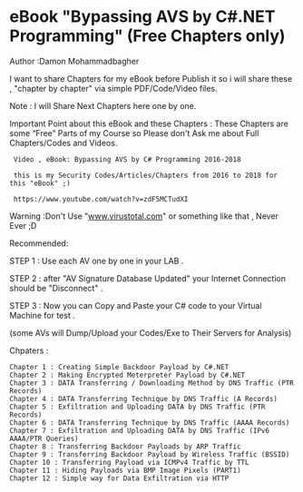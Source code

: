 #  eBook "Bypassing AVS by C#.NET Programming" (Free Chapters only)
Author :Damon Mohammadbagher

I want to share Chapters for my eBook before Publish it so i will share these , "chapter by chapter" via simple PDF/Code/Video files.

Note : I will Share Next Chapters here one by one.

Important Point about this eBook and these Chapters : These Chapters are some “Free” Parts of my Course so Please don't Ask me about Full Chapters/Codes and Videos.

     Video , eBook: Bypassing AVS by C# Programming 2016-2018

     this is my Security Codes/Articles/Chapters from 2016 to 2018 for this "eBook" ;)

     https://www.youtube.com/watch?v=zdF5MCTudXI


Warning :Don't Use "www.virustotal.com" or something like that , Never Ever ;D

Recommended:

STEP 1 : Use each AV one by one in your LAB .

STEP 2 : after "AV Signature Database Updated" your Internet Connection should be "Disconnect" .

STEP 3 : Now you can Copy and Paste your C# code to your Virtual Machine for test .

(some AVs will Dump/Upload your Codes/Exe to Their Servers for Analysis)

Chpaters :

    Chapter 1 : Creating Simple Backdoor Payload by C#.NET
    Chapter 2 : Making Encrypted Meterpreter Payload by C#.NET
    Chapter 3 : DATA Transferring / Downloading Method by DNS Traffic (PTR Records)
    Chapter 4 : DATA Transferring Technique by DNS Traffic (A Records)
    Chapter 5 : Exfiltration and Uploading DATA by DNS Traffic (PTR Records)
    Chapter 6 : DATA Transferring Technique by DNS Traffic (AAAA Records)
    Chapter 7 : Exfiltration and Uploading DATA by DNS Traffic (IPv6 AAAA/PTR Queries)
    Chapter 8 : Transferring Backdoor Payloads by ARP Traffic
    Chapter 9 : Transferring Backdoor Payload by Wireless Traffic (BSSID)
    Chapter 10 : Transferring Payload via ICMPv4 Traffic by TTL
    Chapter 11 : Hiding Payloads via BMP Image Pixels (PART1)
    Chapter 12 : Simple way for Data Exfiltration via HTTP
    
